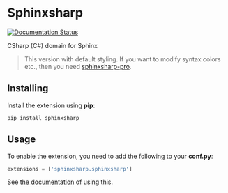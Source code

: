 # Sphinxsharp
[![Documentation Status](https://readthedocs.org/projects/sphinxsharp-docs/badge/?version=latest)](https://sphinxsharp-docs.readthedocs.io/en/latest/?badge=latest)

CSharp (C#) domain for Sphinx

> This version with default styling. If you want to modify syntax colors etc., then you need [sphinxsharp-pro](https://github.com/madTeddy/sphinxsharp-pro).

## Installing
Install the extension using **pip**:
```
pip install sphinxsharp
```
## Usage
To enable the extension, you need to add the following to your **conf.py**:
```python
extensions = ['sphinxsharp.sphinxsharp']
```
See [the documentation](https://sphinxsharp-docs.readthedocs.io/en/latest/) of using this.